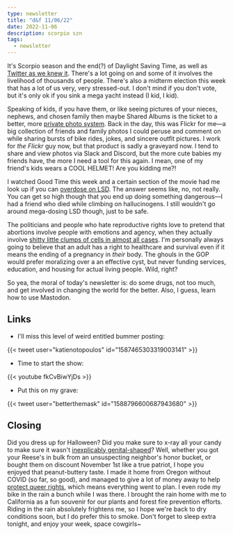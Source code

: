 ```yaml
---
type: newsletter
title: "d&f 11/06/22"
date: 2022-11-06
description: scorpio szn
tags:
  - newsletter
---
```


It's Scorpio season and the end(?) of Daylight Saving Time, as well as [Twitter as we knew it](https://www.techdirt.com/2022/11/02/hey-elon-let-me-help-you-speed-run-the-content-moderation-learning-curve/). There's a lot going on and some of it involves the livelihood of thousands of people. There's also a midterm election this week that has a lot of us very, very stressed-out. I don't mind if you don't vote, but it's only ok if you sink a mega yacht instead (I kid, I kid).

Speaking of kids, if you have them, or like seeing pictures of your nieces, nephews, and chosen family then maybe Shared Albums is the ticket to a better, more [private photo system](https://sixcolors.com/post/2022/11/in-praise-of-shared-albums-the-social-network-antidote/). Back in the day, this was Flickr for me—a big collection of friends and family photos I could peruse and comment on while sharing bursts of bike rides, jokes, and sincere outfit pictures. I work for _the Flickr_ guy now, but that product is sadly a graveyard now. I tend to share and view photos via Slack and Discord, but the more cute babies my friends have, the more I need a tool for this again. I mean, one of my friend's kids wears a COOL HELMET! Are you kidding me?!

I watched Good Time this week and a certain section of the movie had me look up if you can [overdose on LSD](https://www.vice.com/en/article/pkeqd8/what-happens-lsd-overdose). The answer seems like, no, not really. You can get so high though that you end up doing something dangerous—I had a friend who died while climbing on hallucinogens. I still wouldn't go around mega-dosing LSD though, just to be safe. 

The politicians and people who hate reproductive rights love to pretend that abortions involve people with emotions and agency, when they actually involve [shitty little clumps of cells in almost all cases](https://www.theverge.com/2022/11/3/23435111/early-pregnancy-abortion-tiktok-social-media-images). I'm personally always going to believe that an adult has a right to healthcare and survival even if it means the ending of a pregnancy in _their_ body. The ghouls in the GOP would prefer moralizing over a an effective cyst, but never funding services, education, and housing for actual living people. Wild, right?

So yea, the moral of today's newsletter is: do some drugs, not too much, and get involved in changing the world for the better. Also, I guess, learn how to use Mastodon.

## Links

- I'll miss this level of weird entitled bummer posting:

{{< tweet user="katienotopoulos" id="1587465303319003141" >}}

- Time to start the show:

{{< youtube fkCvBiwYjDs >}}

- Put this on my grave:

{{< tweet user="betterthemask" id="1588796600687943680" >}}

## Closing

Did you dress up for Halloween? Did you make sure to x-ray all your candy to make sure it wasn't [inexplicably genital-shaped](https://twitter.com/bestofnextdoor/status/1587234974096302080)? Well, whether you got your Reese's in bulk from an unsuspecting neighbor's honor bucket, or bought them on discount November 1st like a true patriot, I hope you enjoyed that peanut-buttery taste. I made it home from Oregon without COVID (so far, so good), and managed to give a lot of money away to help [protect queer rights](https://www.basicrights.org), which means everything went to plan. I even rode my bike in the rain a bunch while I was there. I brought the rain home with me to California as a fun souvenir for our plants and forest fire prevention efforts. Riding in the rain absolutely frightens me, so I hope we're back to dry conditions soon, but I do prefer this to smoke. Don't forget to sleep extra tonight, and enjoy your week, space cowgirls~